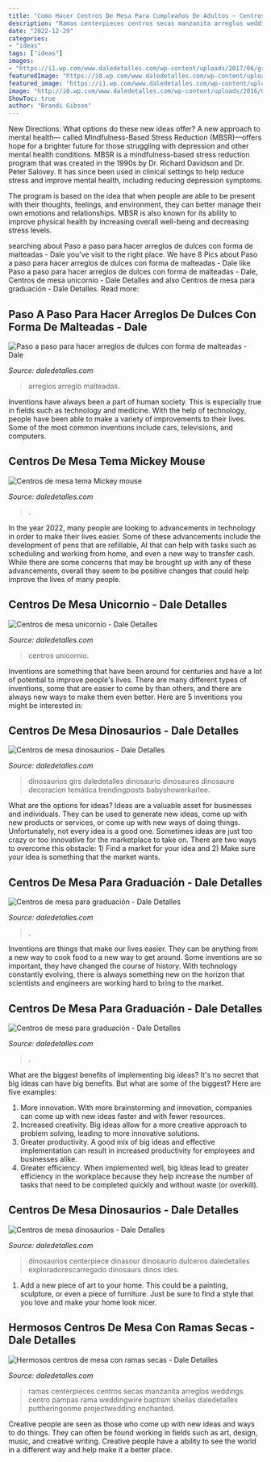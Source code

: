 ```yaml
---
title: "Como Hacer Centros De Mesa Para Cumpleaños De Adultos ~ Centros De Mesa Dinosaurios"
description: "Ramas centerpieces centros secas manzanita arreglos weddings centro pampas rama weddingwire baptism sheilas daledetalles puttheringonme projectwedding enchanted"
date: "2022-12-29"
categories:
- "ideas"
tags: ["ideas"]
images:
- "https://i1.wp.com/www.daledetalles.com/wp-content/uploads/2017/06/graduacion-centros-de-mesa13.jpg"
featuredImage: "https://i0.wp.com/www.daledetalles.com/wp-content/uploads/2016/07/arreglo-con-forma-de-malteada14.jpg"
featured_image: "https://i1.wp.com/www.daledetalles.com/wp-content/uploads/2016/03/centro-de-mesa-dinosaurios3.jpg"
image: "http://i0.wp.com/www.daledetalles.com/wp-content/uploads/2016/07/centros-de-mesa-mickey-mouse15.jpg?resize=500,678"
ShowToc: true
author: "Brandi Gibson"
---
```



New Directions: What options do these new ideas offer?
A new approach to mental health— called Mindfulness-Based Stress Reduction (MBSR)—offers hope for a brighter future for those struggling with depression and other mental health conditions.
MBSR is a mindfulness-based stress reduction program that was created in the 1990s by Dr. Richard Davidson and Dr. Peter Salovey. It has since been used in clinical settings to help reduce stress and improve mental health, including reducing depression symptoms.

The program is based on the idea that when people are able to be present with their thoughts, feelings, and environment, they can better manage their own emotions and relationships. MBSR is also known for its ability to improve physical health by increasing overall well-being and decreasing stress levels.

	

		
searching about Paso a paso para hacer arreglos de dulces con forma de malteadas - Dale you've visit to the right place. We have 8 Pics about Paso a paso para hacer arreglos de dulces con forma de malteadas - Dale like Paso a paso para hacer arreglos de dulces con forma de malteadas - Dale, Centros de mesa unicornio - Dale Detalles and also Centros de mesa para graduación - Dale Detalles. Read more:
		
    
## Paso A Paso Para Hacer Arreglos De Dulces Con Forma De Malteadas - Dale

<img loading=lazy src="https://i0.wp.com/www.daledetalles.com/wp-content/uploads/2016/07/arreglo-con-forma-de-malteada14.jpg" onerror="this.onerror=null;this.src='https://tse1.mm.bing.net/th?id=OIP.zMndv3wThLrymydQyagZhAHaLK&amp;pid=15.1';" alt="Paso a paso para hacer arreglos de dulces con forma de malteadas - Dale">

_Source: daledetalles.com_

>arreglos arreglo malteadas. 

	

Inventions have always been a part of human society. This is especially true in fields such as technology and medicine. With the help of technology, people have been able to make a variety of improvements to their lives. Some of the most common inventions include cars, televisions, and computers.

    
## Centros De Mesa Tema Mickey Mouse

<img loading=lazy src="http://i0.wp.com/www.daledetalles.com/wp-content/uploads/2016/07/centros-de-mesa-mickey-mouse15.jpg?resize=500,678" onerror="this.onerror=null;this.src='https://tse1.mm.bing.net/th?id=OIP.8Tf4Quxj3-J9TSrzoF9ApQHaKC&amp;pid=15.1';" alt="Centros de mesa tema Mickey mouse">

_Source: daledetalles.com_

>. 

	

In the year 2022, many people are looking to advancements in technology in order to make their lives easier. Some of these advancements include the development of pens that are refillable, AI that can help with tasks such as scheduling and working from home, and even a new way to transfer cash. While there are some concerns that may be brought up with any of these advancements, overall they seem to be positive changes that could help improve the lives of many people.

    
## Centros De Mesa Unicornio - Dale Detalles

<img loading=lazy src="https://i1.wp.com/www.daledetalles.com/wp-content/uploads/2018/02/centros-de-mesa-unicornio15.jpg?resize=600%2C800" onerror="this.onerror=null;this.src='https://tse3.mm.bing.net/th?id=OIP.W85wHfguSJmtlGISTof2vwHaJ4&amp;pid=15.1';" alt="Centros de mesa unicornio - Dale Detalles">

_Source: daledetalles.com_

>centros unicornio. 

	

Inventions are something that have been around for centuries and have a lot of potential to improve people's lives. There are many different types of inventions, some that are easier to come by than others, and there are always new ways to make them even better. Here are 5 inventions you might be interested in: 

    
## Centros De Mesa Dinosaurios - Dale Detalles

<img loading=lazy src="https://i0.wp.com/www.daledetalles.com/wp-content/uploads/2016/03/centro-de-mesa-dinosaurios19.jpg?resize=564%2C752" onerror="this.onerror=null;this.src='https://tse1.mm.bing.net/th?id=OIP.e-OCwz9mJU5_HE07mne3ZQHaJ4&amp;pid=15.1';" alt="Centros de mesa dinosaurios - Dale Detalles">

_Source: daledetalles.com_

>dinosaurios girs daledetalles dinosaurio dinosaures dinosaure decoracion temática trendingposts babyshowerkarlee. 

	

What are the options for ideas?
Ideas are a valuable asset for businesses and individuals. They can be used to generate new ideas, come up with new products or services, or come up with new ways of doing things. Unfortunately, not every idea is a good one. Sometimes ideas are just too crazy or too innovative for the marketplace to take on. There are two ways to overcome this obstacle: 1) Find a market for your idea and 2) Make sure your idea is something that the market wants.

    
## Centros De Mesa Para Graduación - Dale Detalles

<img loading=lazy src="https://i1.wp.com/www.daledetalles.com/wp-content/uploads/2017/06/graduacion-centros-de-mesa13.jpg" onerror="this.onerror=null;this.src='https://tse1.mm.bing.net/th?id=OIP.vguPgutFkGvdXVPNkR9GOQAAAA&amp;pid=15.1';" alt="Centros de mesa para graduación - Dale Detalles">

_Source: daledetalles.com_

>. 

	

Inventions are things that make our lives easier. They can be anything from a new way to cook food to a new way to get around. Some inventions are so important, they have changed the course of history. With technology constantly evolving, there is always something new on the horizon that scientists and engineers are working hard to bring to the market.

    
## Centros De Mesa Para Graduación - Dale Detalles

<img loading=lazy src="https://i2.wp.com/www.daledetalles.com/wp-content/uploads/2017/06/graduacion-centros-de-mesa11.jpg?resize=564,564" onerror="this.onerror=null;this.src='https://tse2.mm.bing.net/th?id=OIP.6Hgzfw1d5eJgbH5CS-AApgHaHa&amp;pid=15.1';" alt="Centros de mesa para graduación - Dale Detalles">

_Source: daledetalles.com_

>. 

	

What are the biggest benefits of implementing big ideas?
It's no secret that big ideas can have big benefits. But what are some of the biggest? Here are five examples: 
1. More innovation. With more brainstorming and innovation, companies can come up with new ideas faster and with fewer resources. 
2. Increased creativity. Big ideas allow for a more creative approach to problem solving, leading to more innovative solutions. 
3. Greater productivity. A good mix of big ideas and effective implementation can result in increased productivity for employees and businesses alike. 
4. Greater efficiency. When implemented well, big Ideas lead to greater efficiency in the workplace because they help increase the number of tasks that need to be completed quickly and without waste (or overkill).

    
## Centros De Mesa Dinosaurios - Dale Detalles

<img loading=lazy src="https://i1.wp.com/www.daledetalles.com/wp-content/uploads/2016/03/centro-de-mesa-dinosaurios3.jpg" onerror="this.onerror=null;this.src='https://tse3.mm.bing.net/th?id=OIP.-cpixhGlGmGcSR21sbl_ZgHaKS&amp;pid=15.1';" alt="Centros de mesa dinosaurios - Dale Detalles">

_Source: daledetalles.com_

>dinosaurios centerpiece dinasour dinosaurio dulceros daledetalles exploradorescarregado dinosaurs dinos ides. 

	

1. Add a new piece of art to your home. This could be a painting, sculpture, or even a piece of furniture. Just be sure to find a style that you love and make your home look nicer.

    
## Hermosos Centros De Mesa Con Ramas Secas - Dale Detalles

<img loading=lazy src="https://i0.wp.com/www.daledetalles.com/wp-content/uploads/2017/08/centro-de-mesa-con-ramas-secas5.jpg?resize=479%2C768" onerror="this.onerror=null;this.src='https://tse2.mm.bing.net/th?id=OIP.W-Hbw4U0-YU3z0zsFTiETAHaL3&amp;pid=15.1';" alt="Hermosos centros de mesa con ramas secas - Dale Detalles">

_Source: daledetalles.com_

>ramas centerpieces centros secas manzanita arreglos weddings centro pampas rama weddingwire baptism sheilas daledetalles puttheringonme projectwedding enchanted. 

	

Creative people are seen as those who come up with new ideas and ways to do things. They can often be found working in fields such as art, design, music, and creative writing. Creative people have a ability to see the world in a different way and help make it a better place.

